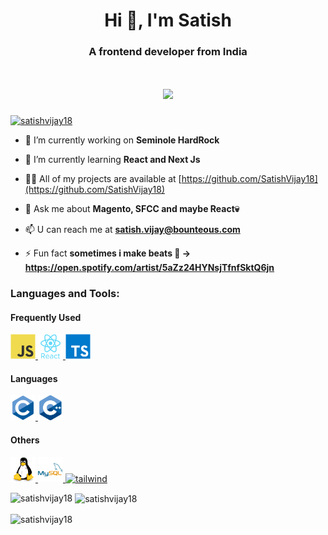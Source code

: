 <h1 align="center">Hi 👋, I'm Satish</h1>
<h3 align="center">A frontend developer from India</h3>
<h1 align='center'><img src="https://i.giphy.com/media/v1.Y2lkPTc5MGI3NjExYm1wbDVobnZ6cXpsNnlldjN6Nngwem44c243bjlodGN2MXNvZjhnbSZlcD12MV9pbnRlcm5hbF9naWZfYnlfaWQmY3Q9Zw/CuuSHzuc0O166MRfjt/giphy.gif"/></h1>



<p align="left"> <a href="https://github.com/ryo-ma/github-profile-trophy"><img src="https://github-profile-trophy.vercel.app/?username=satishvijay18" alt="satishvijay18" /></a> </p>

- 🔭 I’m currently working on **Seminole HardRock**

- 🌱 I’m currently learning **React and Next Js**

- 👨‍💻 All of my projects are available at [https://github.com/SatishVijay18](https://github.com/SatishVijay18)

- 💬 Ask me about **Magento, SFCC and maybe React💀**

- 📫 U can reach me at **satish.vijay@bounteous.com**

- ⚡ Fun fact **sometimes i make beats 🤖 -> https://open.spotify.com/artist/5aZz24HYNsjTfnfSktQ6jn**


<h3 align="left">Languages and Tools:</h3>
<p align="left"> <h4>Frequently Used</h4>
<p> 
  <a align="center" href="https://developer.mozilla.org/en-US/docs/Web/JavaScript" target="_blank" rel="noreferrer"> <img src="https://raw.githubusercontent.com/devicons/devicon/master/icons/javascript/javascript-original.svg" alt="javascript" width="40" height="40"/> </a>
   <a href="https://reactjs.org/" target="_blank" rel="noreferrer"> <img src="https://raw.githubusercontent.com/devicons/devicon/master/icons/react/react-original-wordmark.svg" alt="react" width="40" height="40"/> </a>
   <a href="https://www.typescriptlang.org/" target="_blank" rel="noreferrer"> <img src="https://raw.githubusercontent.com/devicons/devicon/master/icons/typescript/typescript-original.svg" alt="typescript" width="40" height="40"/> </a>
</p>
<p>
  <h4>Languages</h4>
  <a href="https://www.cprogramming.com/" target="_blank" rel="noreferrer"> <img src="https://raw.githubusercontent.com/devicons/devicon/master/icons/c/c-original.svg" alt="c" width="40" height="40"/> </a> <a href="https://www.w3schools.com/cpp/" target="_blank" rel="noreferrer"> <img src="https://raw.githubusercontent.com/devicons/devicon/master/icons/cplusplus/cplusplus-original.svg" alt="cplusplus" width="40" height="40"/> </a>  
</p>
<p> 
  <h4>Others</h4>
  <a href="https://www.linux.org/" target="_blank" rel="noreferrer"> <img src="https://raw.githubusercontent.com/devicons/devicon/master/icons/linux/linux-original.svg" alt="linux" width="40" height="40"/> </a> <a href="https://www.mysql.com/" target="_blank" rel="noreferrer"> <img src="https://raw.githubusercontent.com/devicons/devicon/master/icons/mysql/mysql-original-wordmark.svg" alt="mysql" width="40" height="40"/> </a> <a href="https://tailwindcss.com/" target="_blank" rel="noreferrer"> <img src="https://www.vectorlogo.zone/logos/tailwindcss/tailwindcss-icon.svg" alt="tailwind" width="40" height="40"/> </a>
</p>
 </p>


<p><img align="left" src="https://github-readme-stats.vercel.app/api/top-langs?username=satishvijay18&show_icons=true&theme=tokyonight&locale=en&layout=compact" alt="satishvijay18" /></p>

<p>&nbsp;<img align="center" src="https://github-readme-stats.vercel.app/api?username=satishvijay18&show_icons=true&theme=tokyonight&locale=en" alt="satishvijay18" /></p>

<p><img align="center" src="https://github-readme-streak-stats.herokuapp.com/?user=satishvijay18&theme=dark" alt="satishvijay18" /></p>
